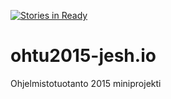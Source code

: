[![Stories in Ready](https://badge.waffle.io/Juzmach/ohtu2015-jesh.io.png?label=ready&title=Ready)](https://waffle.io/Juzmach/ohtu2015-jesh.io)
# ohtu2015-jesh.io
Ohjelmistotuotanto 2015 miniprojekti
